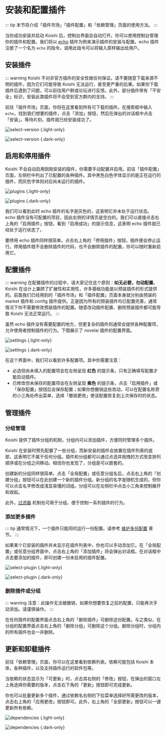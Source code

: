 # 安装和配置插件

::: tip
本节将介绍「插件市场」「插件配置」和「依赖管理」页面的使用方法。
:::

当你成功安装并启动 Koishi 后，控制台界面会自动打开。你可以使用控制台管理你的插件和配置。我们将以 [echo](../../plugins/common/echo.md) 插件为例来演示插件的安装与配置。echo 插件注册了一个名为 `echo` 的指令，调用此指令可以将输入原样输出给用户。

## 安装插件

::: warning
Koishi 不对非官方插件的安全性做任何保证。请不要随意下载来源不明的插件，因为它们可能导致 Koishi 无法运行，甚至更严重的后果。如果你下载插件后遇到了问题，可以前往用户群或论坛进行反馈。此外，部分插件带有「不安全」标识，安装此类插件将不会受到官方群内的支持。
:::

前往「插件市场」页面，你将在这里看到所有可下载的插件。在搜索框中输入 `echo`，找到我们想要的插件，点击「添加」按钮，然后在弹出的对话框中点击「安装」。等待片刻，插件就已经安装成功了。

![select-version](/manual/console/select-version.light.webp) {.light-only}

![select-version](/manual/console/select-version.dark.webp) {.dark-only}

## 启用和停用插件

Koishi 不会自动启用刚刚安装的插件，你需要手动配置并启用。前往「插件配置」页面，左侧栏中列出了已配置的各种插件。其中<span class="light-only">黑色</span><span class="dark-only">白色</span>字体显示的是正在运行的插件，而灰色字体则对应尚未运行的插件。

![plugins](/manual/console/plugins.light.webp) {.light-only}

![plugins](/manual/console/plugins.dark.webp) {.dark-only}

我们可以看到此时 echo 插件的名字是灰色的，这表明它并未处于运行状态。echo 插件没有可配置的项目，因此右侧的详情页是空白的。我们可以直接点击右上角的「启用插件」按钮，看到「启用成功」的提示信息，这表明 echo 插件就已经处于运行状态了。

要停用 echo 插件同样很简单。点击右上角的「停用插件」按钮，插件便会停止运行。停用插件既不会删除插件的代码，也不会删除插件的配置，你可以随时重新启用它。

## 配置插件

::: warning
在配置插件的过程中，请大家记住这个原则：**如无必要，勿动配置**。Koishi 在设计上兼顾了扩展性和实用性，许多基础功能是以预装插件的形式提供的。前面我们已经用到的「插件市场」和「插件配置」页面本身就分别由预装的 market 插件和 config 插件提供。正是因为所有的预装插件均已配置完善，通常情况下你不需要修改预装插件的配置。随意改动插件配置、删除预装插件都可能导致 Koishi 无法正常运行。
:::

虽然 echo 插件没有需要配置的地方，但更复杂的插件则通常会提供各种配置项，允许使用者控制插件的行为。下图展示了 novelai 插件的配置界面。

![settings](/manual/console/settings.light.webp) {.light-only}

![settings](/manual/console/settings.dark.webp) {.dark-only}

在这个界面中，我们可以看到许多配置项。其中你需要注意：

- 必选但尚未填入的配置项会在左侧呈现 <span style="font-weight: bold; color: var(--vp-c-red-light)">红色</span> 的提示条，只有正确填写配置才能启动插件。
- 已修改但未保存的配置项会在左侧呈现 <span style="font-weight: bold; color: var(--vp-c-brand)">紫色</span> 的提示条，点击「启用插件」或「保存配置」按钮后会保存配置；如果你想撤销这些改动，可以在配置名称旁的小三角处呼出菜单，选择「撤销更改」使该配置恢复到上次保存时的状态。

## 管理插件

### 分组管理

Koishi 提供了插件分组的机制，分组内可以添加插件，方便同时管理多个插件。

Koishi 在安装时预先配置了一些分组，而新安装的插件会放置在插件列表的底部，这表明它不属于任何分组。插件和分组都可以通过点选并拖拽的方式改变排列顺序或在分组之间移动。相信你也发现了，分组是可以嵌套的。

创建新的分组同样很简单。点击「全局配置」或任意分组名后，点击右上角的「创建分组」按钮可以在此创建一个新的插件分组。新分组的名字是随机生成的，但你可以点击名字修改成浅显易懂的词组。分组可以在左侧栏中点击小三角来控制展开和收起。

此外，[过滤器](../usage/filter.md) 机制也可用于分组，便于控制一系列插件的行为。

### 添加更多插件

::: tip
通常情况下，一个插件只能同时运行一份配置。请参考 [维护多份配置](../recipe/multiple.md) 章节。
:::

如果某个已安装的插件并未显示在插件列表中，你也可以手动添加它。在「全局配置」或任意分组界面中，点击右上角的「添加插件」将会弹出对话框。在对话框中点击要添加的插件，即可创建一份未启用的插件配置。

![select-plugin](/manual/console/select-plugin.light.webp) {.light-only}

![select-plugin](/manual/console/select-plugin.dark.webp) {.dark-only}

### 删除插件或分组

::: warning
注意：此操作无法被撤销，如果你想要恢复之前的配置，只能再次手动添加。请谨慎操作。
:::

在任何插件的配置界面点击右上角的「删除插件」可删除这份配置。与之类似，在分组的配置界面点击右上角的「删除分组」可删除这个分组。删除分组时，分组内的所有插件也会一并删除。

## 更新和卸载插件

前往「依赖管理」页面，你可以在这里看到依赖列表。依赖可能包括 Koishi 本体，各种插件，以及支持插件运行的软件包等。

当依赖的状态显示为「可更新」时，点击其右侧的「修改」按钮，在弹出的窗口左上角选择你需要的版本，点击右下角的「更新」按钮即可完成更新。

你也可以批量更新多个插件，通过依赖名右侧的下拉菜单选择好所需更改的版本，点击右上角的「应用更改」按钮即可。此外，右上角的「全部更新」按钮可以一键更新所有依赖。

![dependencies](/manual/console/dependencies.light.webp) {.light-only}

![dependencies](/manual/console/dependencies.dark.webp) {.dark-only}
